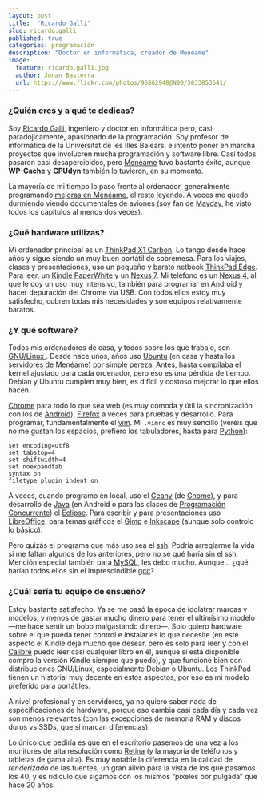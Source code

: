 ```yaml
---
layout: post
title:  "Ricardo Galli"
slug: ricardo.galli
published: true
categories: programación
description: "Doctor en informática, creador de Menéame"
image:
  feature: ricardo.galli.jpg
  author: Jonan Basterra
  url: https://www.flickr.com/photos/96862948@N00/3033853641/
---
```


### ¿Quién eres y a qué te dedicas?

Soy [Ricardo Galli][galli-twitter], ingeniero y doctor en informática pero, casi
paradójicamente, apasionado de la programación. Soy profesor de informática de
la Universitat de les Illes Balears, e intento poner en marcha proyectos que
involucren mucha programación y software libre. Casi todos pasaron casi
desapercibidos, pero [Menéame][meneame] tuvo bastante éxito, aunque **WP-Cache**
y **CPUdyn** también lo tuvieron, en su momento.

La mayoría de mi tiempo lo paso frente al ordenador, generalmente programando
[mejoras en Menéame][meneame-svn], el resto leyendo. A veces me quedo durmiendo
viendo documentales de aviones (soy fan de [Mayday][mayday-serie], he visto
todos los capítulos al menos dos veces).

[galli-twitter]: https://twitter.com/gallir
[meneame]: http://www.meneame.net/
[meneame-svn]: http://websvn.meneame.net/log.php?repname=meneame&path=/&isdir=1&
[mayday-serie]: http://es.wikipedia.org/wiki/Mayday:_cat%C3%A1strofes_a%C3%A9reas

### ¿Qué hardware utilizas?

Mi ordenador principal es un [ThinkPad X1 Carbon][thinkpad-x1-carbon]. Lo tengo
desde hace años y sigue siendo un muy buen portátil de sobremesa. Para los
viajes, clases y presentaciones, uso un pequeño y barato netbook
[ThinkPad Edge][thinkpad-edge]. Para leer, un
[Kindle PaperWhite][kindle-paperwhite] y un [Nexus 7][nexus-7]. Mi teléfono es
un [Nexus 4][nexus-4], al que le doy un uso muy intensivo, también para
programar en Android y hacer depuración del Chrome vía USB. Con todos ellos
estoy muy satisfecho, cubren todas mis necesidades y son equipos relativamente
baratos.

[thinkpad-x1-carbon]: http://shop.lenovo.com/es/es/laptops/thinkpad/x-series/x1-carbon/index.html
[thinkpad-edge]: http://shop.lenovo.com/es/es/laptops/thinkpad/edge-series/
[kindle-paperwhite]: http://www.amazon.es/Paperwhite-pantalla-resoluci%C3%B3n-integrada-generaci%C3%B3n/dp/B00CTUKFNQ/
[nexus-7]: http://www.google.es/nexus/7/
[nexus-4]: http://www.google.es/nexus/4/

### ¿Y qué software?

Todos mis ordenadores de casa, y todos sobre los que trabajo, son [GNU/Linux
][gnu-linux]. Desde hace unos, años uso [Ubuntu][ubuntu] (en casa y hasta los
servidores de Menéame) por simple pereza. Antes, hasta compilaba el kernel
ajustado para cada ordenador, pero eso es una pérdida de tiempo. Debian y Ubuntu
cumplen muy bien, es difícil y costoso mejorar lo que ellos hacen.

[Chrome][chrome] para todo lo que sea web (es muy cómoda y útil la
sincronización con los de [Android][android]), [Firefox][firefox] a veces para
pruebas y desarrollo. Para programar, fundamentalmente el [vim][vim]. Mi
`.vimrc` es muy sencillo (veréis que no me gustan los espacios, prefiero los
tabuladores, hasta para [Python][python]):

```
set encoding=utf8
set tabstop=4
set shiftwidth=4
set noexpandtab
syntax on
filetype plugin indent on
```

A veces, cuando programo en local, uso el [Geany][geany] (de [Gnome][gnome]), y
para desarrollo de [Java][java] (en Android o para las clases de [Programación
Concurrente][programacion-concurrente]) el [Eclipse][eclipse]. Para escribir y
para presentaciones uso [LibreOffice][libreoffice], para temas gráficos el
[Gimp][gimp] e [Inkscape][inkscape] (aunque solo controlo lo básico).

Pero quizás el programa que más uso sea el [ssh][ssh]. Podría arreglarme la vida
si me faltan algunos de los anteriores, pero no sé qué haría sin el ssh. Mención
especial también para [MySQL][mysql], les debo mucho. Aunque… ¿qué harían
todos ellos sin el imprescindible [gcc][gcc]?

[gnu-linux]: http://es.wikipedia.org/wiki/GNU/Linux
[ubuntu]: http://www.ubuntu.com/
[chrome]: https://www.google.com/intl/es/chrome/browser/
[android]: http://www.android.com/
[firefox]: http://www.mozilla.org/es-ES/firefox/
[vim]: http://www.vim.org/
[python]: http://python.org/
[geany]: http://www.geany.org/
[gnome]: http://www.gnome.org/
[java]: http://www.java.com/es/
[programacion-concurrente]: http://estudis.uib.cat/es/grau/informatica/GEIN-P/21720/index.html
[eclipse]: http://www.eclipse.org/
[libreoffice]: http://es.libreoffice.org/
[gimp]: http://www.gimp.org/
[inkscape]: http://inkscape.org/
[ssh]: http://es.wikipedia.org/wiki/Secure_Shell
[mysql]: http://www.mysql.com/
[gcc]: http://gcc.gnu.org/

### ¿Cuál sería tu equipo de ensueño?

Estoy bastante satisfecho. Ya se me pasó la época de idolatrar marcas y modelos,
y menos de gastar mucho dinero para tener el ultimísimo modelo —me hace sentir
un bobo malgastando dinero—. Solo quiero hardware sobre el que pueda tener
control e instalarles lo que necesite (en este aspecto el Kindle deja mucho que
desear, pero es solo para leer y con el [Calibre][calibre] puedo leer casi
cualquier libro en él, aunque si está disponible compro la versión Kindle
siempre que puedo), y que funcione bien con distribuciones GNU/Linux,
especialmente Debian o Ubuntu. Los ThinkPad tienen un historial muy decente en
estos aspectos, por eso es mi modelo preferido para portátiles.

A nivel profesional y en servidores, ya no quiero saber nada de especificaciones
de hardware, porque eso cambia casi cada día y cada vez son menos relevantes
(con las excepciones de memoria RAM y discos duros vs SSDs, que sí marcan
diferencias).

Lo único que pediría es que en el escritorio pasemos de una vez a los monitores
de alta resolución como [Retina][retina] (y la mayoría de teléfonos y tabletas
de gama alta). Es muy notable la diferencia en la calidad de *renderizado* de
las fuentes, un gran alivio para la vista de los que pasamos los 40, y es
ridículo que sigamos con los mismos “píxeles por pulgada” que hace 20 años.

[calibre]: http://calibre-ebook.com/
[retina]: http://es.wikipedia.org/wiki/Retina_Display

